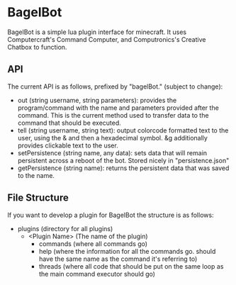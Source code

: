 # BagelBot
BagelBot is a simple lua plugin interface for minecraft.
It uses Computercraft's Command Computer, and Computronics's Creative Chatbox to function.

## API
The current API is as follows, prefixed by "bagelBot." (subject to change):
- out (string username, string parameters): provides the program/command with the name and parameters provided after the command. This is the current method used to transfer data to the command that should be executed.
- tell (string username, string text): output colorcode formatted text to the user, using the & and then a hexadecimal symbol. &g additionally provides clickable text to the user.
- setPersistence (string name, any data): sets data that will remain persistent across a reboot of the bot. Stored nicely in "persistence.json"
- getPersistence (string name): returns the persistent data that was saved to the name.

## File Structure
If you want to develop a plugin for BagelBot the structure is as follows:
* plugins (directory for all plugins)
	* \<Plugin Name> (The name of the plugin)
		* commands (where all commands go)
		* help (where the information for all the commands go. should have the same name as the command it's referring to)
		* threads (where all code that should be put on the same loop as the main command executor should go)

